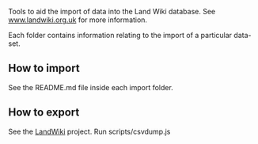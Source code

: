 Tools to aid the import of data into the Land Wiki database. See www.landwiki.org.uk for more information.

Each folder contains information relating to the import of a particular data-set.

## How to import

See the README.md file inside each import folder.

## How to export

See the [LandWiki](https://github.com/andyuk/landwiki) project. Run scripts/csvdump.js
